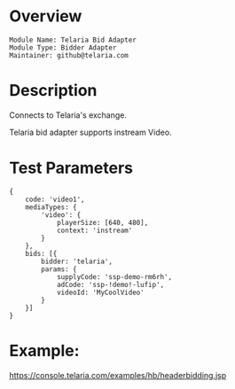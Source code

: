 # Overview

```
Module Name: Telaria Bid Adapter
Module Type: Bidder Adapter
Maintainer: github@telaria.com
```

# Description

Connects to Telaria's exchange.

Telaria bid adapter supports instream Video.

# Test Parameters
```
{
    code: 'video1',
    mediaTypes: {
        'video': {
            playerSize: [640, 480],
            context: 'instream'
        }
    },
    bids: [{
        bidder: 'telaria',
        params: {
            supplyCode: 'ssp-demo-rm6rh',
            adCode: 'ssp-!demo!-lufip',
            videoId: 'MyCoolVideo'
        }
    }]
}
```

# Example:
https://console.telaria.com/examples/hb/headerbidding.jsp
